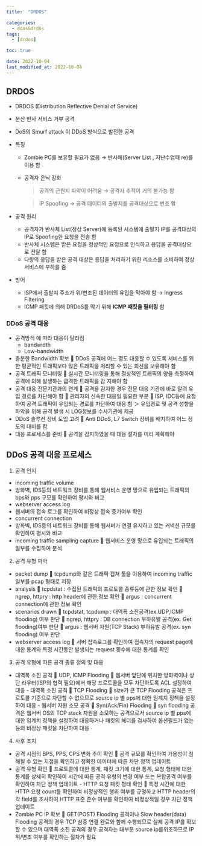 ```yaml
---
title:  "DRDOS" 

categories:
  - ddos&drdos
tags:
  - [drdos]

toc: true

date: 2022-10-04
last_modified_at: 2022-10-04
---
```


## DRDOS

- DRDOS (Distribution Reflective Denial of Service)

- 분산 반사 서비스 거부 공격

- DoS의 Smurf attack 이 DDoS 방식으로 발전한 공격

- 특징

  - Zombie PC를 보유할 필요가 없음 → 반사체(Server List , 지난수업때 re)를 이용 함

  - 공격자 은닉 강화

    > 공격의 근원지 파악이 어려움 → 공격자 추적이 거의 불가능 함

    > IP Spoofing → 공격 데이터의 출발지를 공격대상으로 변조 함

- 공격 원리
  - 공격자가 반사체 List(정상 Server)에 등록된 시스템에 출발지 IP를 공격대상의 IP로 Spoofing한 요청을 전송 함
  - 반사체 시스템은 받은 요청을 정상적인 요청으로 인식하고 응답을 공격대상으로 전달 함
  - 다량의 응답을 받은 공격 대상은 응답을 처리하기 위한 리소스를 소비하여 정상 서비스에 부하를 줌

- 방어
  - ISP에서 출발지 주소가 위/변조된 데이터의 유입을 막아야 함 → Ingress Filtering
  - ICMP 패킷에 의해 DRDoS를 막기 위해 **ICMP 패킷을 필터링** 함

### DDoS 공격 대응

- 공격방식 에 따라 대응이 달라짐
  - bandwidth
  - Low-bandwidth
- 충분한 Bandwidth 확보  DDoS 공격에 어느 정도 대응할 수 있도록 서비스를 위한 평균적인 트래픽보다 많은 트래픽을 처리할 수 있는 회선을 보유해야 함
- 공격 트래픽 모니터링  실시간 모니터링을 통해 정상적인 트래픽의 양을 측정하여 공격에 의해 발생하는 급격한 트래픽을 감 지해야 함
- 공격 대응 전문기관과의 연계  공격을 감지한 경우 전문 대응 기관에 바로 알려 유입 경로를 차단해야 함  관리자의 신속한 대응일 필요한 부분  ISP, IDC등에 요청하여 공격 트래픽이 유입되는 경로를 차단하여 대응 함 ＞ 유입경로 및 공격 성향을 파악을 위해 공격 발생 시 LOG정보를 수사기관에 제공
- DDoS 솔루션 장비 도입 고려  Anti DDoS, L7 Switch 장비를 배치하여 어느 정도의 대비를 함
- 대응 프로세스를 준비  공격을 감지하였을 때 대응 절차를 미리 계획해야

## DDoS 공격 대응 프로세스

1. 공격 인지

- incoming traffic volume
- 방화벽, IDS등의 네트워크 장비를 통해 웹서비스 운영 망으로 유입되는 트래픽의 bps와 pps 규모를 확인하여 평시와 비교
- webserver access log
- 웹서버의 접속 로그를 확인하여 비정상 접속 증가여부 확인
- concurrent connection
- 방화벽, IDS등의 네트워크 장비를 통해 웹서버가 연결 유지하고 있는 커넥션 규모를 확인하여 평시와 비교
- incoming traffic sampling capture
   웹서비스 운영 망으로 유입되는 트래픽의 일부를 수집하여 분석

2) 공격 유형 파악
- packet dump
 tcpdump와 같은 트래픽 캡쳐 툴을 이용하여 incoming traffic 일부를 pcap 형태로 저장
- analysis
 tcpdstat : 수집된 트래픽의 프로토콜 종류등에 관한 정보 확인  ngrep, httpry : http header에 관한 정보 확인  argus : concurrent connection에 관한 정보 확인
- scenarios drawn
 tcpdstat, tcpdump : 대역폭 소진공격(ex.UDP,ICMP flooding) 여부 판단  ngrep, httpry : DB connection 부하유발 공격(ex. Get flooding)여부 판단  argus : 웹서버 자원(TCP Stack) 부하유발 공격(ex. syn flooding) 여부 판단
- webserver access log
 서버 접속로그를 확인하여 접속자의 request page에 대한 통계와 특정 시간동안 발생되는 request 횟수에 대한 통계를 확인

3) 공격 유형에 따른 공격 종류 정의 및 대응
- 대역폭 소진 공격  UDP, ICMP Flooding  웹서버 앞단에 위치한 방화벽이나 상단 라우터(ISP의 협력 필요)에서 해당 프로토콜을 모두 차단하도록 ACL 설정하여 대응 - 대역폭 소진 공격  TCP Flooding  size가 큰 TCP Flooding 공격은 프로토콜 기준으로 차단할 수 없으므로 source ip 별 pps에 대한 임계치 정책을 설정하여 대응 - 웹서버 자원 소모 공격  Syn(Ack/Fin) Flooding  syn flooding 공격은 웹서버 OS의 TCP stack 자원을 소모하는 공격으로서 source ip 별 pps에 대한 임계치 정책을 설정하여 대응하거나 패킷의 헤더를 검사하여 옵션필드가 없는 등의 비정상 패킷을 차단하여 대응

4) 사후 조치
- 공격 시점의 BPS, PPS, CPS 변화 추이 확인  공격 규모를 확인하여 가용성이 침해될 수 있는 지점을 확인하고 정확한 데이터에 따른 차단 정책 업데이트
- 공격 유형 확인
 프로토콜에 대한 통계, 패킷 크기에 대한 통계, 요청 형태에 대한 통계를 상세히 확인하여 시간에 따른 공격 유형의 변경 여부 또는 복합공격 여부를 확인하여 차단 정책 업데이트 - HTTP 요청 패킷 형태 확인
 특정 시간에 대한 HTTP 요청 count를 확인하여 비정상적인 행위 여부를 규명하고 HTTP header의각 field를 조사하여 HTTP 표준 준수 여부를 확인하여 비정상적일 경우 차단 정책 업데이트
- Zombie PC IP 확보
 GET(POST) Flooding 공격이나 Slow header(data) Flooding 공격의 경우 TCP 삼중 연결 완료와 함께 수행되므로 실제 공격 IP를 확보할 수 있으며 대역폭 소진 공격의 경우 공격자는 대부분 source ip를위조하므로 IP 위/변조 여부를 확인하는 절차가 필요